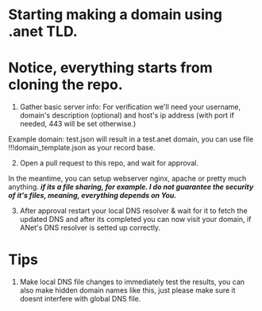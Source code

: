 # Starting making a domain using .anet TLD.
# Notice, everything starts from cloning the repo.

1. Gather basic server info: For verification we'll need your username, domain's description (optional) and host's ip address (with port if needed, 443 will be set otherwise.)

Example domain: test.json will result in a test.anet domain, you can use file !!!domain_template.json as your record base.

2. Open a pull request to this repo, and wait for approval.

In the meantime, you can setup webserver nginx, apache or pretty much anything. ***if its a file sharing, for example. I do not guarantee the security of it's files, meaning, everything depends on You.***

3. After approval restart your local DNS resolver & wait for it to fetch the updated DNS and after its completed you can now visit your domain, if ANet's DNS resolver is setted up correctly.

# Tips
1. Make local DNS file changes to immediately test the results, you can also make hidden domain names like this, just please make sure it doesnt interfere with global DNS file.
